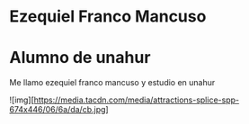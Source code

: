 # Ezequiel Franco Mancuso

# Alumno de unahur

Me llamo ezequiel franco mancuso y estudio en unahur

![img][https://media.tacdn.com/media/attractions-splice-spp-674x446/06/6a/da/cb.jpg]

[img1]: https://media.tacdn.com/media/attractions-splice-spp-674x446/06/6a/da/cb.jpg "Título alternativo"

